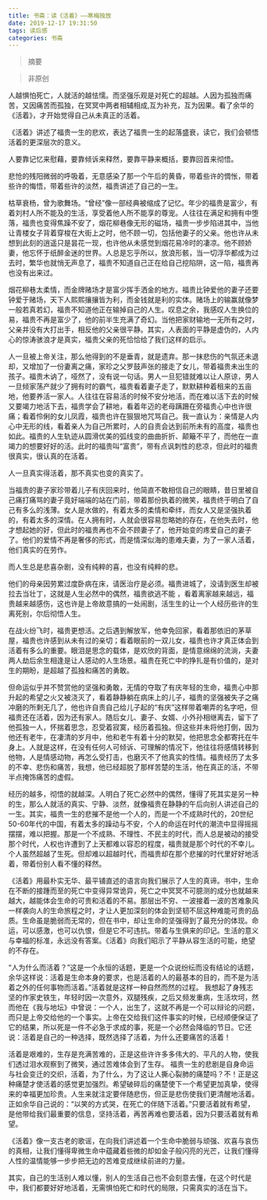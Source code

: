 ```yaml
---
title: 书斋：读《活着》——寒梅独放
date: 2019-12-17 19:31:50
tags: 读后感
categories: 书斋
---
```


>摘要
<!--more-->


> 非原创

人越惧怕死亡，人就活的越怯懦。而坚强乐观是对死亡的超越。人因为孤独而痛苦，又因痛苦而孤独，在冥冥中两者相辅相成,互为补充，互为因果。看了余华的《活着》，才开始觉得自己从未真正的活着。

《活着》讲述了福贵一生的悲欢，表达了福贵一生的起落盛衰，读它，我们会顿悟活着的更深层次的意义。

人要靠记忆来慰藉，要靠倾诉来释然，要靠平静来概括，要靠回首来彻悟。

悲怆的残阳微弱的呼吸着，无意感染了那一个午后的黄昏，带着些许的惆怅，带着些许的悔悟，带着些许的淡然，福贵讲述了自己的一生。

枯草衰杨，曾为歌舞场。“曾经”像一部经典被缩成了记忆。年少的福贵是富少，有着刘村人所不能及的生活，享受着他人所不能享的尊宠。人往往在满足和拥有中堕落，福贵也变得焦躁不安了，烟花柳巷像无形的磁场，福贵一步步陷进其中，当他让青楼女子背着穿梭在大街上之时，他不顾一切，包括他妻子的父亲。他也许从未想到此刻的逍遥只是昙花一现，也许他从未感觉到烟花易冷时的凄凉。他不顾娇妻，他忘怀于纸醉金迷的世界。人总是忘乎所以，放浪形骸，当一切浮华都成为过去时，繁华也就悄无声息了，福贵不知道自己正在给自己挖陷阱，这一陷，福贵再也没有出来过。

烟花柳巷太柔情，而金牌赌场才是富少挥手洒金的地方。福贵比钟爱他的妻子还要钟爱于赌场，天下人熙熙攘攘皆为利，而金钱就是利的实体。赌场上的输赢就像梦一般若真若幻，福贵不知道他正在输掉自己的人生。叹息之余，我感叹人生换位的易，福贵不再是富少了，他的前半生充满了奇幻。当他把家财输地一无所有之时，父亲并没有大打出手，相反他的父亲很平静。其实，人表面的平静是虚伪的，人内心的惊涛骇浪才是真实，福贵父亲的死恰恰给了我们这样的启示。

人一旦被上帝关注，那么他得到的不是垂青，就是遗弃。那一抹悲伤的气氛还未退却，又增加了一份妻离之痛，家珍之父罗鼓声张的接走了女儿，带着福贵未出生的孩子。福贵木讷了，哑然了，没有说一句话。男人一旦犯错就难以让人原谅，男人一旦倾家荡产就少了拥有时的霸气，福贵看着妻子走了，默默耕种着租来的五亩地，他要养活一家人。人往往在容易活的时候不安分地活，而在难以活下去的时候又要竭力地活下去，福贵学会了耕地，看着年迈的老母蹒跚在旁福贵心中也许很痛；看着伶俐的女儿凤霞，福贵也许在狠狠地咒骂自己。我一直认为：亲情是人内心中无形的线，看着亲人为自己所累时，人的自责会达到前所未有的高度，福贵也如此。福贵的人生轨迹从圆滑优美的弧线变的曲曲折折、颠簸不平了，而他在一直竭力的想要好好的活。此时的福贵叫“富贵”，带有点讽刺性的悲凉，但此时的福贵很真实，很认真的在活着。

人一旦真实得活着，那不真实也变的真实了。

当福贵的妻子家珍带着儿子有庆回来时，他简直不敢相信自己的眼睛，昔日里被自己痛打痛骂的妻子竟好端端的站在门前，带着那份执着的微笑，福贵终于明白了自己有多么的浅薄。女人是水做的，有着太多的柔情和牵绊，而女人又是坚强执着的，有着太多的深情。在人拥有时，人就会很容易忽略她的存在，在他失去时，他才想起她的好，但此时的福贵再也不会不顾妻子了，他开始变的疼爱自己的妻子了。他们的爱情不再是奢侈的形式，而是情深似海的患难夫妻，为了一家人活着，他们真实的在劳作。

而人生总是悲喜杂剧，没有纯粹的喜，也没有纯粹的悲。

他们的母亲因劳累过度卧病在床，请医治疗是必须。福贵进城了，没请到医生却被拉去当壮丁，这就是人生必然中的偶然，福贵欲逃不能 ，看着离家越来越远，福贵越来越感伤，这也许是上帝故意搞的一处闹剧，活生生的让一个人经历些许的生离死别，尔后彻悟人生。

在战火纷飞时，福贵更想活。之后遇到解放军，他幸免回家，看着那依旧的茅草屋，福贵也许感到从未有过的亲切；看着眼前的一双儿女，福贵也许才真正体会到活着有多么的重要。眼泪是思念的载体，是欢欣的背面，是情意绵绵的流淌，夫妻两人劫后余生相逢是让人感动的人生场景。福贵在死亡中的挣扎是有价值的，是对生的期盼，是超越了孤独和痛苦的勇敢。

但命运似乎并不赞赏他的坚强和勇敢，无情的夺取了有庆年轻的生命，福贵心中那升起的希望之火又被浇灭了，看着静静躺在病床上的儿子，福贵的坚强被失子之痛冲磨的所剩无几了，他也许自责自己给儿子起的“有庆”这样带着嘲弄的名字吧，但福贵还在活着，因为还有家人。随后女儿、妻子、女婿、小外孙相继离去，留下了他孤独一人，怀揣着思念，忍受着寂寞，经历着孤独。但这些并未将他打倒，因为他还有老牛，在凄清的岁月中，他和老牛有着十分的默契，他把思念全都寄托在牛身上。人就是这样，在没有任何人可倾诉、可理解的情况下，他往往将感情转移到他物，人是情感动物，再怎么受打击，也磨灭不了他真实的性情。福贵经历了太多的不幸、悲伤和痛苦，我想，他已经超脱了那样苦楚的生活，他在真正的活，不带半点掩饰痛苦的虚假。

经历的越多，彻悟的就越深。人明白了死亡必然中的偶然，懂得了死其实是另一种的生，那么人就活的真实、宁静、淡然，就像福贵在静静的午后向别人讲述自己的一生。其实，福贵一生的悲摧不是他一个人的，而是一个不成熟时代的，20世纪50-60年代的中国，有着太多的躁动与不安，个人的命运在时代的潮流中显得摇摇摆摆，难以把握。那是一个不成熟、不理性、不民主的时代，而人总是被动的接受
那个时代，人权也许遭到了上天都难以容忍的程度，福贵就是那个时代的不幸儿。个人虽然超越了生死。但却难以超越时代，而福贵却在那个悲摧的时代里好好地活着，带着份别人看不懂的释然。
   
《活着》用最朴实无华、最平铺直述的语言向我们展示了人生的真谛。书中，生命在不断的接踵而至的死亡中变得异常诡异，死亡之中冥冥不可臆测的成分也就越来越大，越能体会生命的可贵和活着的不易。那层出不穷、一波接着一波的苦难象风一样袭向人的生命旅程之时，才让人更加深刻的体会到坚韧不屈这种难能可贵的品质。生命虽是脆弱而无常的，但在书中，却让生命的坚强得到了最充分的体现。命运，可以感激，也可以仇恨，但是它不可违抗。带着与生俱来的印记。生活的意义与幸福的标准，永远没有答案。《活着》向我们昭示了平静从容生活的可能，绝望的不存在。

 “人为什么而活着？”这是一个永恒的话题，更是一个众说纷纭而没有结论的话题，余华这样说：活着是生命本身的要求，也是活着的人的最基本的目的，而不是为活着之外的任何事物而活着。”活着就是这样一种自然而然的过程。
我想起了身残志坚的作家史铁生，年轻时因一次意外，双腿残疾，之后又频发重病，生活坎坷，然而他在《我与地坛》中曾说：一个人，出生了，这就不再是一个可以辩论的问题，而只是上帝交给他的一个事实。上帝在交给我们这件事实的时候，已经顺便保证了它的结果，所以死是一件不必急于求成的事，死是一个必然会降临的节日。它还说：活着是自己的一种选择，既然选择了活着，为什么还要痛苦的活着！

活着是艰难的，生存是充满苦难的，正是这些许许多多伟大的、平凡的人物，使我们透过泪水观察到了微笑，通过苦难体会到了生存。
福贵一生的悲剧是自身命运与社会变迁的交织，活着，为了什么，为了这让人撕心裂肺的痛楚吗？不！正是这种痛楚才使活着的感觉更加强烈。希望破碎后的痛楚使下一个希望更加真挚，使得来的幸福更加珍贵。人生来就注定要伴随悲伤，但正是悲伤使我们更清醒地活着。正如余华自己说的：“以笑的方式哭，在死亡的伴随下活着。”只要活着就有希望，是他带给我们最重要的信息，坚持活着，再苦再难也要活着，因为只要活着就有希望。

《活着》像一支古老的歌谣，在向我们讲述着一个生命中脆弱与顽强、欢喜与哀伤的真相，让我们懂得卑微生命中蕴藏着些微的却如金子般闪亮的光芒，让我们懂得人性的温情能够一步步把无边的苦难变成继续前进的力量。

其实，自己的生活别人难以懂，别人的生活自己也不会刻意去懂，在这个时代是中，我们都要好好地活着，无需惧怕死亡和时代的局限，只需真实的活在当下。
 
